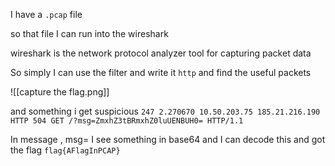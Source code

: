 I have a `.pcap` file 

so that file I can run into the wireshark

wireshark is the network protocol analyzer tool for capturing packet data

So simply I can use the filter and write it `http` and find the useful packets

![[capture the flag.png]]

and something i get suspicious ``247 2.270670 10.50.203.75 185.21.216.190 HTTP 504 GET /?msg=ZmxhZ3tBRmxhZ0luUENBUH0= HTTP/1.1`` 

In message , msg= I see something in base64 and I can decode this and got the flag ``flag{AFlagInPCAP}``


